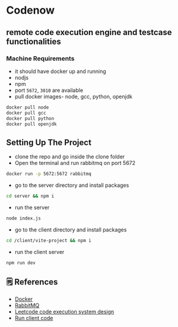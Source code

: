# Codenow
 remote code execution engine and testcase functionalities
---

### Machine Requirements
- it should have docker up and running
- nodjs 
- npm
- port `5672`, `3010` are available
- pull docker images- node, gcc, python, openjdk
```bash
docker pull node
docker pull gcc
docker pull python
docker pull openjdk
```


## Setting Up The Project
- clone the repo and go inside the clone folder
- Open the terminal and run rabbitmq on port 5672
```bash
docker run -p 5672:5672 rabbitmq
```
- go to the server directory and install packages
```bash
cd server && npm i
```
- run the server
```bash
node index.js
```
- go to the client directory and install packages
```bash
cd /client/vite-project && npm i
```
- run the client server
```bash
npm run dev
```
## 🗒️ References
- [Docker](https://www.docker.com/)
- [RabbitMQ](https://www.rabbitmq.com/tutorials/tutorial-six-javascript.html)
- [Leetcode code execution system design](https://medium.com/@yashbudukh/building-a-remote-code-execution-system-9e55c5b248d6)
- [Run client code](https://github.com/amitanshusahu/node-containerized-execution-env)
